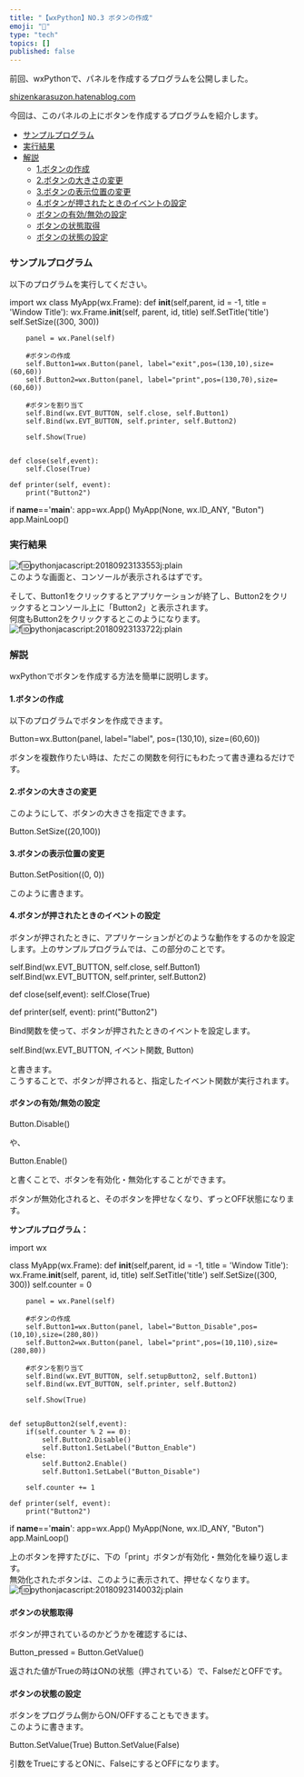```yaml
---
title: "【wxPython】NO.3 ボタンの作成"
emoji: "🤖"
type: "tech"
topics: []
published: false
---
```


前回、wxPythonで、パネルを作成するプログラムを公開しました。

[shizenkarasuzon.hatenablog.com](https://shizenkarasuzon.hatenablog.com/entry/2018/09/23/131037)

今回は、このパネルの上にボタンを作成するプログラムを紹介します。  
  
* [サンプルプログラム](#サンプルプログラム)
* [実行結果](#実行結果)
* [解説](#解説)  
   * [1.ボタンの作成](#1ボタンの作成)  
   * [2.ボタンの大きさの変更](#2ボタンの大きさの変更)  
   * [3.ボタンの表示位置の変更](#3ボタンの表示位置の変更)  
   * [4.ボタンが押されたときのイベントの設定](#4ボタンが押されたときのイベントの設定)  
   * [ボタンの有効/無効の設定](#ボタンの有効無効の設定)  
   * [ボタンの状態取得](#ボタンの状態取得)  
   * [ボタンの状態の設定](#ボタンの状態の設定)

### サンプルプログラム

以下のプログラムを実行してください。

import wx
class MyApp(wx.Frame):
    def __init__(self,parent, id = -1, title = 'Window Title'):
        wx.Frame.__init__(self, parent, id, title)
        self.SetTitle('title')
        self.SetSize((300, 300))
        
        panel = wx.Panel(self)
        
        #ボタンの作成
        self.Button1=wx.Button(panel, label="exit",pos=(130,10),size=(60,60))
        self.Button2=wx.Button(panel, label="print",pos=(130,70),size=(60,60))
    
        #ボタンを割り当て
        self.Bind(wx.EVT_BUTTON, self.close, self.Button1)
        self.Bind(wx.EVT_BUTTON, self.printer, self.Button2)
     
        self.Show(True)

    
    def close(self,event):
        self.Close(True)

    def printer(self, event):
        print("Button2")
        
if __name__=='__main__':
    app=wx.App()
    MyApp(None, wx.ID_ANY, "Buton")
    app.MainLoop()

### 実行結果

![f:id:pythonjacascript:20180923133553j:plain](/images/ppythonjacascript2018092320180923133553.jpg "f:id:pythonjacascript:20180923133553j:plain")  
このような画面と、コンソールが表示されるはずです。

そして、Button1をクリックするとアプリケーションが終了し、Button2をクリックするとコンソール上に「Button2」と表示されます。  
何度もButton2をクリックするとこのようになります。  
![f:id:pythonjacascript:20180923133722j:plain](/images/ppythonjacascript2018092320180923133722.jpg "f:id:pythonjacascript:20180923133722j:plain")
  
  
### 解説

wxPythonでボタンを作成する方法を簡単に説明します。  
  
  
#### 1.ボタンの作成

以下のプログラムでボタンを作成できます。

Button=wx.Button(panel,  label="label", pos=(130,10), size=(60,60))

ボタンを複数作りたい時は、ただこの関数を何行にもわたって書き連ねるだけです。  
  
#### 2.ボタンの大きさの変更

このようにして、ボタンの大きさを指定できます。

Button.SetSize((20,100))

#### 3.ボタンの表示位置の変更

Button.SetPosition((0, 0))

このように書きます。  
  
  
#### 4.ボタンが押されたときのイベントの設定

ボタンが押されたときに、アプリケーションがどのような動作をするのかを設定します。上のサンプルプログラムでは、この部分のことです。

self.Bind(wx.EVT_BUTTON, self.close, self.Button1)
self.Bind(wx.EVT_BUTTON, self.printer, self.Button2)
   
def close(self,event):
    self.Close(True)

def printer(self, event):
    print("Button2")

  
Bind関数を使って、ボタンが押されたときのイベントを設定します。

self.Bind(wx.EVT_BUTTON,  イベント関数,  Button)

と書きます。  
こうすることで、ボタンが押されると、指定したイベント関数が実行されます。  
  
  
#### ボタンの有効/無効の設定

Button.Disable()

や、

Button.Enable()

と書くことで、ボタンを有効化・無効化することができます。

ボタンが無効化されると、そのボタンを押せなくなり、ずっとOFF状態になります。

**サンプルプログラム：**

import wx
 
class MyApp(wx.Frame):
    def __init__(self,parent, id = -1, title = 'Window Title'):
        wx.Frame.__init__(self, parent, id, title)
        self.SetTitle('title')
        self.SetSize((300, 300))
        self.counter = 0
        
        panel = wx.Panel(self)
        
        #ボタンの作成
        self.Button1=wx.Button(panel, label="Button_Disable",pos=(10,10),size=(280,80))
        self.Button2=wx.Button(panel, label="print",pos=(10,110),size=(280,80))
    
        #ボタンを割り当て
        self.Bind(wx.EVT_BUTTON, self.setupButton2, self.Button1)
        self.Bind(wx.EVT_BUTTON, self.printer, self.Button2)
        
        self.Show(True)

    
    def setupButton2(self,event):
        if(self.counter % 2 == 0):
            self.Button2.Disable()
            self.Button1.SetLabel("Button_Enable")
        else:
            self.Button2.Enable()
            self.Button1.SetLabel("Button_Disable")

        self.counter += 1
        
    def printer(self, event):
        print("Button2")
        
if __name__=='__main__':
    app=wx.App()
    MyApp(None, wx.ID_ANY, "Buton")
    app.MainLoop()

上のボタンを押すたびに、下の「print」ボタンが有効化・無効化を繰り返します。  
無効化されたボタンは、このように表示されて、押せなくなります。  
![f:id:pythonjacascript:20180923140032j:plain](/images/ppythonjacascript2018092320180923140032.jpg "f:id:pythonjacascript:20180923140032j:plain")

  
#### ボタンの状態取得

ボタンが押されているのかどうかを確認するには、

Button_pressed = Button.GetValue()

返された値がTrueの時はONの状態（押されている）で、FalseだとOFFです。  
  
  
#### ボタンの状態の設定

ボタンをプログラム側からON/OFFすることもできます。  
このように書きます。

Button.SetValue(True)
Button.SetValue(False)

引数をTrueにするとONに、FalseにするとOFFになります。